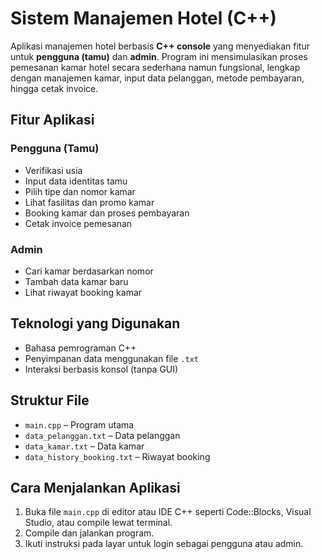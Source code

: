 # Sistem Manajemen Hotel (C++)

Aplikasi manajemen hotel berbasis **C++ console** yang menyediakan fitur untuk **pengguna (tamu)** dan **admin**. Program ini mensimulasikan proses pemesanan kamar hotel secara sederhana namun fungsional, lengkap dengan manajemen kamar, input data pelanggan, metode pembayaran, hingga cetak invoice.

## Fitur Aplikasi

### Pengguna (Tamu)
- Verifikasi usia
- Input data identitas tamu
- Pilih tipe dan nomor kamar
- Lihat fasilitas dan promo kamar
- Booking kamar dan proses pembayaran
- Cetak invoice pemesanan

### Admin
- Cari kamar berdasarkan nomor
- Tambah data kamar baru
- Lihat riwayat booking kamar

## Teknologi yang Digunakan
- Bahasa pemrograman C++
- Penyimpanan data menggunakan file `.txt`
- Interaksi berbasis konsol (tanpa GUI)

## Struktur File
- `main.cpp` – Program utama
- `data_pelanggan.txt` – Data pelanggan
- `data_kamar.txt` – Data kamar
- `data_history_booking.txt` – Riwayat booking

## Cara Menjalankan Aplikasi
1. Buka file `main.cpp` di editor atau IDE C++ seperti Code::Blocks, Visual Studio, atau compile lewat terminal.
2. Compile dan jalankan program.
3. Ikuti instruksi pada layar untuk login sebagai pengguna atau admin.
